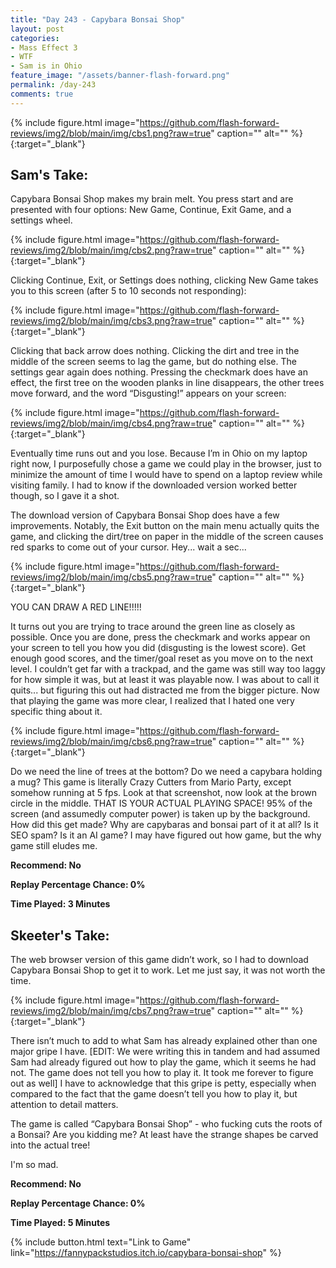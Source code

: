 ```yaml
---
title: "Day 243 - Capybara Bonsai Shop"
layout: post
categories:
- Mass Effect 3
- WTF
- Sam is in Ohio
feature_image: "/assets/banner-flash-forward.png"
permalink: /day-243
comments: true
---
```


{% include figure.html image="https://github.com/flash-forward-reviews/img2/blob/main/img/cbs1.png?raw=true" caption="" alt="" %}{:target="_blank"}
 
## Sam's Take:

Capybara Bonsai Shop makes my brain melt. You press start and are presented with four options: New Game, Continue, Exit Game, and a settings wheel.

{% include figure.html image="https://github.com/flash-forward-reviews/img2/blob/main/img/cbs2.png?raw=true" caption="" alt="" %}{:target="_blank"}

Clicking Continue, Exit, or Settings does nothing, clicking New Game takes you to this screen (after 5 to 10 seconds not responding):

{% include figure.html image="https://github.com/flash-forward-reviews/img2/blob/main/img/cbs3.png?raw=true" caption="" alt="" %}{:target="_blank"}

Clicking that back arrow does nothing. Clicking the dirt and tree in the middle of the screen seems to lag the game, but do nothing else. The settings gear again does nothing. Pressing the checkmark does have an effect, the first tree on the wooden planks in line disappears, the other trees move forward, and the word “Disgusting!” appears on your screen:

{% include figure.html image="https://github.com/flash-forward-reviews/img2/blob/main/img/cbs4.png?raw=true" caption="" alt="" %}{:target="_blank"}

Eventually time runs out and you lose. Because I’m in Ohio on my laptop right now, I purposefully chose a game we could play in the browser, just to minimize the amount of time I would have to spend on a laptop review while visiting family. I had to know if the downloaded version worked better though, so I gave it a shot.

The download version of Capybara Bonsai Shop does have a few improvements. Notably, the Exit button on the main menu actually quits the game, and clicking the dirt/tree on paper in the middle of the screen causes red sparks to come out of your cursor. Hey... wait a sec...

{% include figure.html image="https://github.com/flash-forward-reviews/img2/blob/main/img/cbs5.png?raw=true" caption="" alt="" %}{:target="_blank"}

YOU CAN DRAW A RED LINE!!!!!

It turns out you are trying to trace around the green line as closely as possible. Once you are done, press the checkmark and works appear on your screen to tell you how you did (disgusting is the lowest score). Get enough good scores, and the timer/goal reset as you move on to the next level. I couldn’t get far with a trackpad, and the game was still way too laggy for how simple it was, but at least it was playable now. I was about to call it quits... but figuring this out had distracted me from the bigger picture. Now that playing the game was more clear, I realized that I hated one very specific thing about it.

{% include figure.html image="https://github.com/flash-forward-reviews/img2/blob/main/img/cbs6.png?raw=true" caption="" alt="" %}{:target="_blank"}

Do we need the line of trees at the bottom? Do we need a capybara holding a mug? This game is literally Crazy Cutters from Mario Party, except somehow running at 5 fps. Look at that screenshot, now look at the brown circle in the middle. THAT IS YOUR ACTUAL PLAYING SPACE! 95% of the screen (and assumedly computer power) is taken up by the background. How did this get made? Why are capybaras and bonsai part of it at all? Is it SEO spam? Is it an AI game? I may have figured out how game, but the why game still eludes me.

**Recommend: No**

**Replay Percentage Chance: 0%**

**Time Played: 3 Minutes** 

## Skeeter's Take:

The web browser version of this game didn’t work, so I had to download Capybara Bonsai Shop to get it to work. Let me just say, it was not worth the time. 

{% include figure.html image="https://github.com/flash-forward-reviews/img2/blob/main/img/cbs7.png?raw=true" caption="" alt="" %}{:target="_blank"}

There isn’t much to add to what Sam has already explained other than one major gripe I have. [EDIT: We were writing this in tandem and had assumed Sam had already figured out how to play the game, which it seems he had not. The game does not tell you how to play it. It took me forever to figure out as well] I have to acknowledge that this gripe is petty, especially when compared to the fact that the game doesn’t tell you how to play it, but attention to detail matters.

The game is called “Capybara Bonsai Shop” - who fucking cuts the roots of a Bonsai? Are you kidding me? At least have the strange shapes be carved into the actual tree!

I'm so mad.

**Recommend: No**

**Replay Percentage Chance: 0%**

**Time Played: 5 Minutes** 

{% include button.html text="Link to Game" link="https://fannypackstudios.itch.io/capybara-bonsai-shop" %}